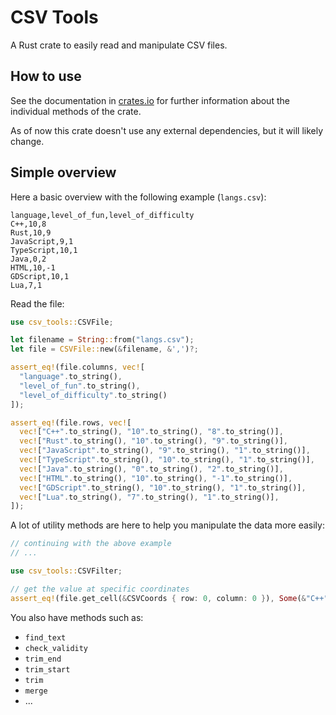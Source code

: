 # CSV Tools

A Rust crate to easily read and manipulate CSV files.

## How to use

See the documentation in [crates.io](https://crates.io) for further information about the individual methods of the crate.

As of now this crate doesn't use any external dependencies, but it will likely change.

## Simple overview

Here a basic overview with the following example (`langs.csv`):

```csv
language,level_of_fun,level_of_difficulty
C++,10,8
Rust,10,9
JavaScript,9,1
TypeScript,10,1
Java,0,2
HTML,10,-1
GDScript,10,1
Lua,7,1
```

Read the file:

```rust
use csv_tools::CSVFile;

let filename = String::from("langs.csv");
let file = CSVFile::new(&filename, &',')?;

assert_eq!(file.columns, vec![
  "language".to_string(),
  "level_of_fun".to_string(),
  "level_of_difficulty".to_string()
]);

assert_eq!(file.rows, vec![
  vec!["C++".to_string(), "10".to_string(), "8".to_string()],
  vec!["Rust".to_string(), "10".to_string(), "9".to_string()],
  vec!["JavaScript".to_string(), "9".to_string(), "1".to_string()],
  vec!["TypeScript".to_string(), "10".to_string(), "1".to_string()],
  vec!["Java".to_string(), "0".to_string(), "2".to_string()],
  vec!["HTML".to_string(), "10".to_string(), "-1".to_string()],
  vec!["GDScript".to_string(), "10".to_string(), "1".to_string()],
  vec!["Lua".to_string(), "7".to_string(), "1".to_string()],
]);
```

A lot of utility methods are here to help you manipulate the data more easily:

```rust
// continuing with the above example
// ...

use csv_tools::CSVFilter;

// get the value at specific coordinates
assert_eq!(file.get_cell(&CSVCoords { row: 0, column: 0 }), Some(&"C++".to_string()));
```

You also have methods such as:

- `find_text`
- `check_validity`
- `trim_end`
- `trim_start`
- `trim`
- `merge`
- ...